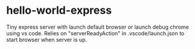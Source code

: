 # hello-world-express
Tiny express server with launch default browser or launch debug chrome using vs code.
Relies on "serverReadyAction" in .vscode/launch.json to start browser when server is up.
